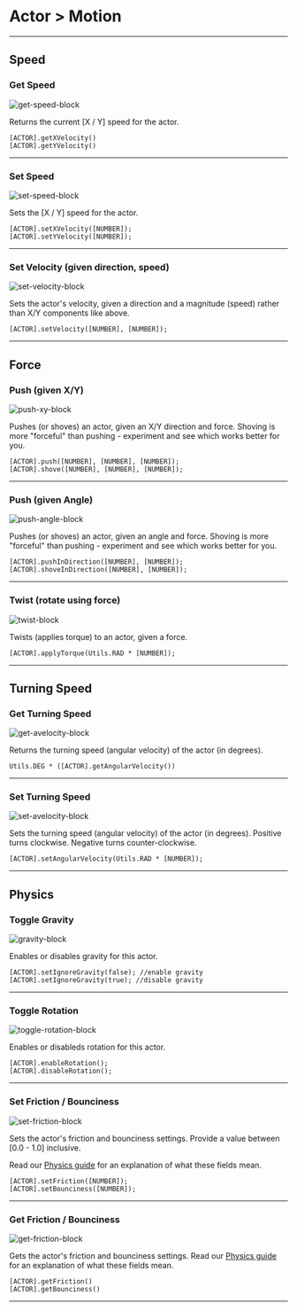 # Actor > Motion

***

## Speed

### Get Speed

![get-speed-block](http://static.stencyl.com/pedia2/block-images/0%20-%20Actor/1%20-%20Motion/get-dxy.png)

Returns the current [X / Y] speed for the actor.

```
[ACTOR].getXVelocity()
[ACTOR].getYVelocity()
```

***

### Set Speed

![set-speed-block](http://static.stencyl.com/pedia2/block-images/0%20-%20Actor/1%20-%20Motion/set-dxy.png)

Sets the [X / Y] speed for the actor.

```
[ACTOR].setXVelocity([NUMBER]);
[ACTOR].setYVelocity([NUMBER]);
```

***

### Set Velocity (given direction, speed)

![set-velocity-block](http://static.stencyl.com/pedia2/block-images/0%20-%20Actor/1%20-%20Motion/setvel.png)

Sets the actor's velocity, given a direction and a magnitude (speed) rather than X/Y components like above.

```
[ACTOR].setVelocity([NUMBER], [NUMBER]);
```

***

## Force

### Push (given X/Y)

![push-xy-block](http://static.stencyl.com/pedia2/block-images/0%20-%20Actor/1%20-%20Motion/push-shove.png)

Pushes (or shoves) an actor, given an X/Y direction and force. Shoving is more "forceful" than pushing - experiment and see which works better for you.

```
[ACTOR].push([NUMBER], [NUMBER], [NUMBER]);
[ACTOR].shove([NUMBER], [NUMBER], [NUMBER]);
```

***

### Push (given Angle)

![push-angle-block](http://static.stencyl.com/pedia2/block-images/0%20-%20Actor/1%20-%20Motion/push-shove2.png)

Pushes (or shoves) an actor, given an angle and force. Shoving is more "forceful" than pushing - experiment and see which works better for you.

```
[ACTOR].pushInDirection([NUMBER], [NUMBER]);
[ACTOR].shoveInDirection([NUMBER], [NUMBER]);
```

***

### Twist (rotate using force)

![twist-block](http://static.stencyl.com/pedia2/block-images/0%20-%20Actor/1%20-%20Motion/twist.png)

Twists (applies torque) to an actor, given a force.

```
[ACTOR].applyTorque(Utils.RAD * [NUMBER]);
```

***

## Turning Speed

### Get Turning Speed

![get-avelocity-block](http://static.stencyl.com/pedia2/block-images/0%20-%20Actor/1%20-%20Motion/getangvel.png)

Returns the turning speed (angular velocity) of the actor (in degrees).

```
Utils.DEG * ([ACTOR].getAngularVelocity())
```

***

### Set Turning Speed

![set-avelocity-block](http://static.stencyl.com/pedia2/block-images/0%20-%20Actor/1%20-%20Motion/setav.png)

Sets the turning speed (angular velocity) of the actor (in degrees). Positive turns clockwise. Negative turns counter-clockwise.

```
[ACTOR].setAngularVelocity(Utils.RAD * [NUMBER]);
```

***

## Physics

### Toggle Gravity

![gravity-block](http://static.stencyl.com/pedia2/block-images/0%20-%20Actor/1%20-%20Motion/toggle-grav.png)

Enables or disables gravity for this actor.

```
[ACTOR].setIgnoreGravity(false); //enable gravity
[ACTOR].setIgnoreGravity(true); //disable gravity
```

***

### Toggle Rotation

![toggle-rotation-block](http://static.stencyl.com/pedia2/block-images/0%20-%20Actor/1%20-%20Motion/toggle-rot.png)

Enables or disableds rotation for this actor. 

```
[ACTOR].enableRotation();
[ACTOR].disableRotation();
```

***

### Set Friction / Bounciness

![set-friction-block](http://static.stencyl.com/pedia2/block-images/0%20-%20Actor/1%20-%20Motion/set-fric-bounce.png)

Sets the actor's friction and bounciness settings. Provide a value between [0.0 - 1.0] inclusive.

Read our [Physics guide](http://www.stencyl.com/help/view/working-with-physics/) for an explanation of what these fields mean.

```
[ACTOR].setFriction([NUMBER]);
[ACTOR].setBounciness([NUMBER]);
```

***

### Get Friction / Bounciness

![get-friction-block](http://static.stencyl.com/pedia2/block-images/0%20-%20Actor/1%20-%20Motion/get-fric-bounce.png)

Gets the actor's friction and bounciness settings. Read our [Physics guide](http://www.stencyl.com/help/view/working-with-physics/) for an explanation of what these fields mean.

```
[ACTOR].getFriction()
[ACTOR].getBounciness()
```

***
